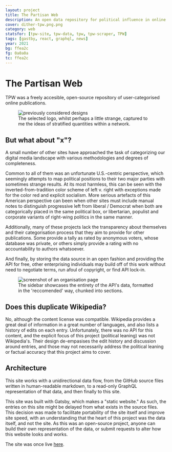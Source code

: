 ```yaml
---
layout: project
title: The Partisan Web
description: An open data repository for political influence in online media
cover: dither-tpw.png.png
category: web
statsfor: [tpw-site, tpw-data, tpw, tpw-scraper, TPW]
tags: [gastby, react, graphql, news]
year: 2021
bg: ffea2c
fg: 0a0a0a
tc: ffea2c
---
```


# The Partisan Web

TPW was a freely accesible, open-source repository of user-categorised online publications.

<figure>
	<img src="/assets/img/work/tpw/dither-logos.png.png" alt="previously considered designs" />
	<figcaption>The selected logo, whilst perhaps a little strange, captured to me the ideas of stratified quantities within a network.</figcaption>
</figure>


## But what about "x"?

A small number of other sites have approached the task of categorizing our digital media landscape with various methodologies and degrees of completeness.

Common to all of them was an unfortunate U.S.-centric perspective, which seemingly attempts to map political positions to their two major parties with sometimes strange results. At its most harmless, this can be seen with the inverted-from-tradition color scheme of left v. right with exceptions made for the color red and explicit socialism. More serious artefacts of this American perspective can been when other sites must include manual notes to distinguish progressive left from liberal / Democrat when both are categorically placed in the same political box, or libertarian, populist and corporate variants of right-wing politics in the same manner.

Additionally, many of these projects lack the transparency about themselves and their categorisation process that they aim to provide for other publications. Some provide a tally as rated by anonymous voters, whose database was private, or others simply provide a rating with no accountability to authors whatsoever.

And finally, by storing the data source in an open fashion and providing the API for free, other enterprising individuals may build off of this work without need to negotiate terms, run afoul of copyright, or find API lock-in.

<figure>
	<img src="/assets/img/work/tpw/dither-page.png.png" alt="screenshot of an organisation page" />
	<figcaption>The sidebar showcases the entirety of the API's data, formatted in the 'reccomended' way, chunked into sections.</figcaption>
</figure>

## Does this duplicate Wikipedia?

No, although the content license was compatible. Wikipedia provides a great deal of information in a great number of languages, and also lists a history of edits on each entry. Unfortunately, there was no API for this content, and the explicit focus of this project (political leaning) was not Wikipedia's. Their design de-empasises the edit history and discussion around entries, and those may not necessarily address the political leaning or factual accuracy that this project aims to cover.

## Architecture

This site works with a unidirectional data flow, from the GitHub source files written in human-readable markdown, to a read-only GraphQL representation of that data, and then finally to this site.

This site was built with Gatsby, which makes a "static website." As such, the entries on this site might be delayed from what exists in the source files. This decision was made to facilitate portability of the site itself and improve site speed, with an understanding that the heart of this project was the data itself, and not the site. As this was an open-source project, anyone can build their own representation of the data, or submit requests to alter how this website looks and works.

The site was once live [here](https://www.thepartisanweb.com/).
